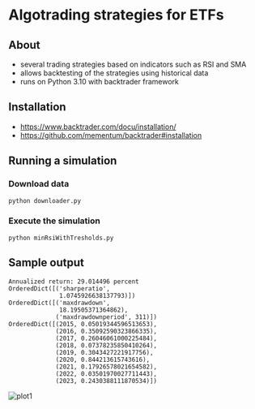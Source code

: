 # Algotrading strategies for ETFs

## About
- several trading strategies based on indicators such as RSI and SMA
- allows backtesting of the strategies using historical data
- runs on Python 3.10 with backtrader framework

## Installation
- https://www.backtrader.com/docu/installation/
- https://github.com/mementum/backtrader#installation

## Running a simulation
### Download data
```
python downloader.py
```
### Execute the simulation
```
python minRsiWithTresholds.py
```

## Sample output

```
Annualized return: 29.014496 percent
OrderedDict([('sharperatio',
              1.0745926638137793)])
OrderedDict([('maxdrawdown',
              18.19505371364862),
             ('maxdrawdownperiod', 311)])
OrderedDict([(2015, 0.05019344596513653),
             (2016, 0.35092590323866335),
             (2017, 0.26046061000225484),
             (2018, 0.07378235850410264),
             (2019, 0.3043427221917756),
             (2020, 0.844213615743616),
             (2021, 0.17926578021654582),
             (2022, 0.03501970027711443),
             (2023, 0.2430388111870534)])
```

![plot1](https://github.com/qbajas/backtesting/assets/682591/0cdfd4c0-6929-4308-81ff-a0eab502ae2f)
